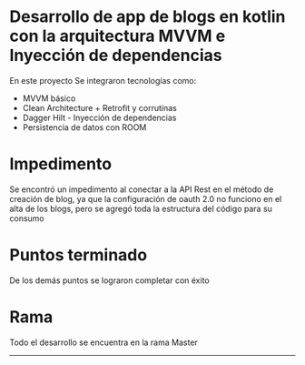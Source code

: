 # Desarrollo de app de blogs en kotlin con la arquitectura MVVM e Inyección de dependencias 


En este proyecto Se integraron tecnologías como:
- MVVM básico
- Clean Architecture + Retrofit y corrutinas
- Dagger Hilt - Inyección de dependencias
- Persistencia de datos con ROOM

# Impedimento
Se encontró un impedimento al conectar a la API Rest en el método de creación de blog, ya que la configuración de oauth 2.0 no funciono en el alta de los blogs, pero se agregó 
toda la estructura del código para su consumo

# Puntos terminado
De los demás puntos se lograron completar con éxito

# Rama
Todo el desarrollo se encuentra en la rama Master

---
